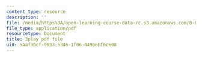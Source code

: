 ```yaml
---
content_type: resource
description: ''
file: /media/https%3A/open-learning-course-data-rc.s3.amazonaws.com/8-03sc-physics-iii-vibrations-and-waves-fall-2016/5aaf30cf903353461f06049b6bf6c608_mqhO9GT8hD4.pdf
file_type: application/pdf
resourcetype: Document
title: 3play pdf file
uid: 5aaf30cf-9033-5346-1f06-049b6bf6c608
---
```

